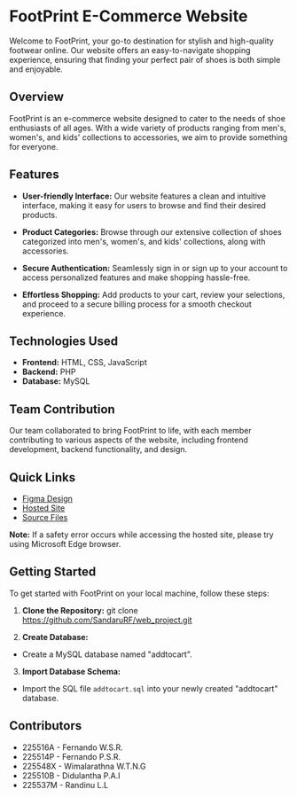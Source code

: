 # FootPrint E-Commerce Website

Welcome to FootPrint, your go-to destination for stylish and high-quality footwear online. Our website offers an easy-to-navigate shopping experience, ensuring that finding your perfect pair of shoes is both simple and enjoyable.

## Overview

FootPrint is an e-commerce website designed to cater to the needs of shoe enthusiasts of all ages. With a wide variety of products ranging from men's, women's, and kids' collections to accessories, we aim to provide something for everyone.

## Features

- **User-friendly Interface:** Our website features a clean and intuitive interface, making it easy for users to browse and find their desired products.
  
- **Product Categories:** Browse through our extensive collection of shoes categorized into men's, women's, and kids' collections, along with accessories.
  
- **Secure Authentication:** Seamlessly sign in or sign up to your account to access personalized features and make shopping hassle-free.
  
- **Effortless Shopping:** Add products to your cart, review your selections, and proceed to a secure billing process for a smooth checkout experience.

## Technologies Used

- **Frontend:** HTML, CSS, JavaScript
- **Backend:** PHP
- **Database:** MySQL

## Team Contribution

Our team collaborated to bring FootPrint to life, with each member contributing to various aspects of the website, including frontend development, backend functionality, and design.

## Quick Links

- [Figma Design](https://www.figma.com/file/4NJYbOtKJSbzwkC4yiEyCi/Home-Page-Copy?type=design&node-id=13%3A2&mode=design&t=WMyhmN0c7EixQJeV-1)
- [Hosted Site](https://footprintsl.000webhostapp.com/)
- [Source Files](https://drive.google.com/drive/folders/1onr3RFVZcAmkCyxEuVG9puwZ4vnfqv2D?usp=sharing)

**Note:** If a safety error occurs while accessing the hosted site, please try using Microsoft Edge browser.

## Getting Started

To get started with FootPrint on your local machine, follow these steps:

1. **Clone the Repository:**
git clone https://github.com/SandaruRF/web_project.git

2. **Create Database:**
- Create a MySQL database named "addtocart".

3. **Import Database Schema:**
- Import the SQL file `addtocart.sql` into your newly created "addtocart" database.

## Contributors

- 225516A - Fernando W.S.R.
- 225514P - Fernando P.S.R.
- 225548X - Wimalarathna W.T.N.G
- 225510B - Didulantha P.A.I
- 225537M - Randinu L.L
